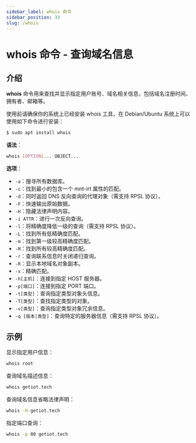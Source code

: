```yaml
---
sidebar_label: whois 命令
sidebar_position: 33
slug: /whois
---
```


# whois 命令 - 查询域名信息



## 介绍

**whois** 命令用来查找并显示指定用户账号、域名相关信息，包括域名注册时间、拥有者、邮箱等。

使用前请确保你的系统上已经安装 whois 工具，在 Debian/Ubuntu 系统上可以使用如下命令进行安装：

```bash
$ sudo apt install whois
```

**语法**：

```bash
whois [OPTION]... OBJECT...
```

**选项**：

- `-a`：搜寻所有数据库。
- `-c`：找到最小的包含一个 mnt-irt 属性的匹配。
- `-d`：同时返回 DNS 反向查询的代理对象（需支持 RPSL 协议）。
- `-F`：快速输出原始数据。
- `-H`：隐藏法律声明内容。
- `-i ATTR`：进行一次反向查询。
- `-l`：将精确度降低一级的查询（需支持 RPSL 协议）。
- `-L`：找到所有低精确度匹配。
- `-m`：找到第一级较高精确度匹配。
- `-M`：找到所有较高精确度匹配。
- `-r`：查询联系信息时关闭递归查询。
- `-R`：显示本地域名对象副本。
- `-x`：精确匹配。
- `-h[主机]`：连接到指定 HOST 服务器。
- `-p[端口]`：连接到指定 PORT 端口。
- `-t[类型]`：查询指定类型对象头信息。
- `-T[类型]`：查找指定类型的对象。
- `-v[类型]`：查询指定类型对象冗余信息。
- `-q [版本|类型]`：查询特定的服务器信息（需支持 RPSL 协议）。



## 示例

显示指定用户信息：

```bash
whois root
```

查询域名描述信息：

```bash
whois getiot.tech
```

查询域名信息省略法律声明：

```bash
whois -H getiot.tech
```

指定端口查询：

```bash
whois -p 80 getiot.tech
```

